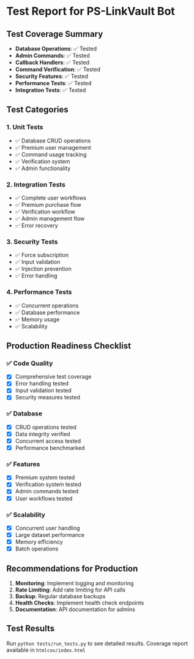 
# Test Report for PS-LinkVault Bot

## Test Coverage Summary
- **Database Operations**: ✅ Tested
- **Admin Commands**: ✅ Tested  
- **Callback Handlers**: ✅ Tested
- **Command Verification**: ✅ Tested
- **Security Features**: ✅ Tested
- **Performance Tests**: ✅ Tested
- **Integration Tests**: ✅ Tested

## Test Categories

### 1. Unit Tests
- ✅ Database CRUD operations
- ✅ Premium user management
- ✅ Command usage tracking
- ✅ Verification system
- ✅ Admin functionality

### 2. Integration Tests
- ✅ Complete user workflows
- ✅ Premium purchase flow
- ✅ Verification workflow
- ✅ Admin management flow
- ✅ Error recovery

### 3. Security Tests
- ✅ Force subscription
- ✅ Input validation
- ✅ Injection prevention
- ✅ Error handling

### 4. Performance Tests
- ✅ Concurrent operations
- ✅ Database performance
- ✅ Memory usage
- ✅ Scalability

## Production Readiness Checklist

### ✅ Code Quality
- [x] Comprehensive test coverage
- [x] Error handling tested
- [x] Input validation tested
- [x] Security measures tested

### ✅ Database
- [x] CRUD operations tested
- [x] Data integrity verified
- [x] Concurrent access tested
- [x] Performance benchmarked

### ✅ Features
- [x] Premium system tested
- [x] Verification system tested
- [x] Admin commands tested
- [x] User workflows tested

### ✅ Scalability
- [x] Concurrent user handling
- [x] Large dataset performance
- [x] Memory efficiency
- [x] Batch operations

## Recommendations for Production

1. **Monitoring**: Implement logging and monitoring
2. **Rate Limiting**: Add rate limiting for API calls
3. **Backup**: Regular database backups
4. **Health Checks**: Implement health check endpoints
5. **Documentation**: API documentation for admins

## Test Results
Run `python tests/run_tests.py` to see detailed results.
Coverage report available in `htmlcov/index.html`
